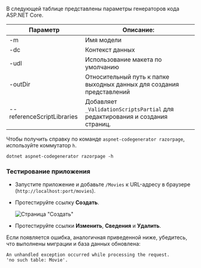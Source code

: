 В следующей таблице представлены параметры генераторов кода ASP.NET Core.

| Параметр               | Описание:|
| ----------------- | ------------ |
| -m  | Имя модели |
| -dc  | Контекст данных |
| -udl | Использование макета по умолчанию |
| -outDir | Относительный путь к папке выходных данных для создания представлений |
| --referenceScriptLibraries | Добавляет `_ValidationScriptsPartial` для редактирования и создания страниц. |

Чтобы получить справку по команде `aspnet-codegenerator razorpage`, используйте коммутатор `h`.

```console
dotnet aspnet-codegenerator razorpage -h
```
<a name="test"></a>
### <a name="test-the-app"></a>Тестирование приложения

* Запустите приложение и добавьте `/Movies` к URL-адресу в браузере (`http://localhost:port/movies`).
* Протестируйте ссылку **Создать**.

  ![Страница "Создать"](../../tutorials/razor-pages/model/_static/conan.png)

<a name="scaffold"></a>

* Протестируйте ссылки **Изменить**, **Сведения** и **Удалить**.

Если появляется ошибка, аналогичная приведенной ниже, убедитесь, что выполнены миграции и база данных обновлена:

```
An unhandled exception occurred while processing the request.
'no such table: Movie'.
```
